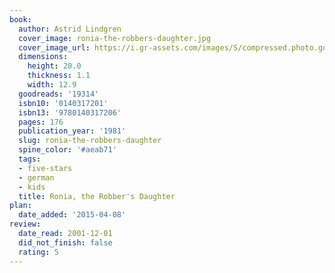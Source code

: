```yaml
---
book:
  author: Astrid Lindgren
  cover_image: ronia-the-robbers-daughter.jpg
  cover_image_url: https://i.gr-assets.com/images/S/compressed.photo.goodreads.com/books/1451632787l/19314._SX98_.jpg
  dimensions:
    height: 20.0
    thickness: 1.1
    width: 12.9
  goodreads: '19314'
  isbn10: '0140317201'
  isbn13: '9780140317206'
  pages: 176
  publication_year: '1981'
  slug: ronia-the-robbers-daughter
  spine_color: '#aeab71'
  tags:
  - five-stars
  - german
  - kids
  title: Ronia, the Robber's Daughter
plan:
  date_added: '2015-04-08'
review:
  date_read: 2001-12-01
  did_not_finish: false
  rating: 5
---
```

